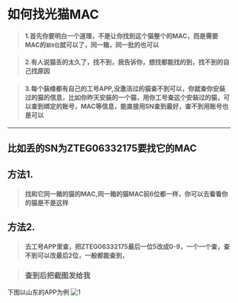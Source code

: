 # 如何找光猫MAC

> #### 1.首先你要明白一个道理，不是让你找到这个猫整个的MAC，而是需要MAC的`前6位`就可以了，同一箱，同一批的也可以

> #### 2.有人说猫丢的太久了，找不到，我告诉你，想找都能找的到，找不到的自己找原因

> #### 3.每个装维都有自己的工号APP,没激活过的猫查不到可以，你就查你安装过的猫的信息，比如你昨天安装的一个猫，用你工号查这个安装过的猫，可以查到绑定的账号，MAC等信息，能直接用SN查到最好，查不到用账号也是可以


---
## 比如丢的SN为ZTEG06332175要找它的MAC

## 方法1.

> #### 找和它同一箱的猫的MAC,同一箱的猫MAC前6位都一样，你可以去看看你的猫是不是这样

## 方法2.

> #### 去工号APP里查，把ZTEG06332175最后一位5改成0-9，一个一个查，查不到可以改最后2位，一般都能查到，

> ### 查到后把截图发给我

下图以山东的APP为例
![1](https://img.2091k.cn/file/fa44d3314f38d9f8510ec.jpg)
